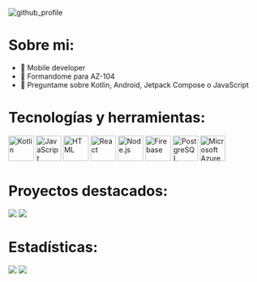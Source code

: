 ![github_profile](https://github.com/aperher/aperher/assets/100694428/4b828cde-8430-46e4-bb1d-40106975e53b)

# Sobre mi:
- 📲 Mobile developer
- 📖 Formandome para AZ-104
- 💬 Preguntame sobre Kotlin, Android, Jetpack Compose o JavaScript


# Tecnologías y herramientas:
<div>
	<a href="https://kotlinlang.org/"><img width="50" src="https://user-images.githubusercontent.com/25181517/185062810-7ee0c3d2-17f2-4a98-9d8a-a9576947692b.png" alt="Kotlin" title="Kotlin"/></a>
	<a href="https://developer.mozilla.org/es/docs/Web/JavaScript"><img width="50" src="https://user-images.githubusercontent.com/25181517/117447155-6a868a00-af3d-11eb-9cfe-245df15c9f3f.png" alt="JavaScript" title="JavaScript"/></a>
	<a href="https://developer.mozilla.org/es/docs/Web/HTML"><img width="50" src="https://cdn-icons-png.flaticon.com/512/174/174854.png" alt="HTML" title="HTML"/></a>
	<a href="https://es.react.dev/"><img width="50" src="https://user-images.githubusercontent.com/25181517/183897015-94a058a6-b86e-4e42-a37f-bf92061753e5.png" alt="React" title="React"/></a>
	<a href="https://nodejs.org/es"><img width="50" src="https://user-images.githubusercontent.com/25181517/183568594-85e280a7-0d7e-4d1a-9028-c8c2209e073c.png" alt="Node.js" title="Node.js"/></a>
 	<a href="https://firebase.google.com/?hl=es"><img width="50" src="https://user-images.githubusercontent.com/25181517/189716855-2c69ca7a-5149-4647-936d-780610911353.png" alt="Firebase" title="Firebase"/></a>
	<a href="https://www.postgresql.org/"><img width="50" src="https://upload.wikimedia.org/wikipedia/commons/thumb/2/29/Postgresql_elephant.svg/810px-Postgresql_elephant.svg.png" alt="PostgreSQL" title="PostgreSQL"/></a>
	<a href="https://azure.microsoft.com/es-es"><img width="50" src="https://user-images.githubusercontent.com/25181517/183911544-95ad6ba7-09bf-4040-ac44-0adafedb9616.png" alt="Microsoft Azure" title="Microsoft Azure"/></a>
</div>

 # Proyectos destacados:
 [![](https://github-readme-stats.vercel.app/api/pin/?username=aperher&repo=android-quotation-shake&theme=transparent)](https://github.com/aperher/android-quotation-shake)
 [![](https://github-readme-stats.vercel.app/api/pin/?username=aperher&repo=android-comandas-tfg&theme=transparent)](https://github.com/aperher/android-comandas-tfg)

# Estadísticas:
![](https://github-readme-stats.vercel.app/api?username=aperher&show_icons=true&theme=transparent&custom_title=Estad%C3%ADsticas%20de%20Alberto&rank_icon=github)
![](https://github-readme-stats.vercel.app/api/top-langs/?username=aperher&layout=compact&theme=transparent&custom_title=Lenguajes%20m%C3%A1s%20usados)
